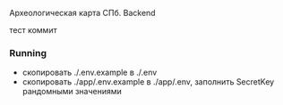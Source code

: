 Археологическая карта СПб. Backend 

тест коммит

### Running
* скопировать ./.env.example в ./.env
* скопировать ./app/.env.example в ./app/.env, заполнить SecretKey рандомными значениями